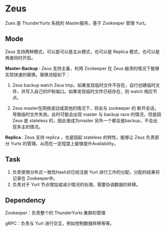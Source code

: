 # Zeus

Zues 是 ThunderYurts 系统的 Master服务，基于 Zookeeper 管理 Yurt。

## Mode

Zeus 支持两种模式，可以是可以是主从模式，也可以是 Replica 模式，也可以是两者同时开启。

**Master-Backup** : Zeus 支持主备，利用 Zookeeper 在 Zeus 崩溃的情况下能够实现快速的替换。替换流程如下：

1.  Zeus backup watch Zeus tmp，如果发现临时文件不存在，自行创建临时文件，并写入自己的IP和端口。如果发现临时文件已经存在，则 watch 相应节点。

2.  Zeus master在网络波动或其他的情况下，将会与 zookeeper 的 断开会话，导致临时文件失效。此时可能会出现 master 与 backup race 的情况，但是因 Zeus 是 stateless 的，因此谁成为master 另外一个都会是backup，不会出现多主的情况。

**Replica** : Zeus 支持 replica ，也是因起 stateless 的特性，能够让 Zeus 负责部分 Yurts 的管理。从而在一定程度上能够提升Availability。

## Task

1. 负责使用分布式一致性Hash对已经注册 Yurt 进行工作的分配，分配的结果将记录在 Zookeeper中。
2. 负责对于 Yurt 节点增加或减少情况的处理，需要协调数据的转移。

## Dependency

Zookeeper：负责整个的 ThunderYurts 集群的管理

gRPC：负责与 Yurt 进行交互，例如控制数据转移等等。



